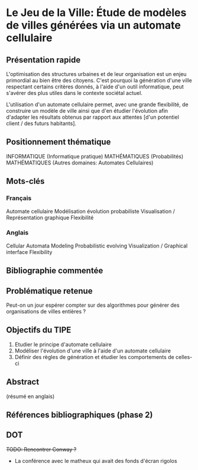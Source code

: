 # Le Jeu de la Ville: Étude de modèles de villes générées via un automate cellulaire

## Présentation rapide
L'optimisation des structures urbaines et de leur organisation est un enjeu primordial au bien être des citoyens.
C'est pourquoi la génération d'une ville respectant certains critères donnés, à l'aide d'un outil informatique, peut s'avérer des plus utiles dans le contexte sociétal actuel.

L'utilisation d'un automate cellulaire permet, avec une grande flexibilité, de construire un modèle de ville ainsi que d'en étudier l'évolution afin d'adapter les résultats obtenus par rapport aux attentes [d'un potentiel client / des futurs habitants].

## Positionnement thématique
INFORMATIQUE (Informatique pratique)
MATHÉMATIQUES (Probabilités)
MATHÉMATIQUES (Autres domaines: Automates Cellulaires)

## Mots-clés
### Français
Automate cellulaire
Modélisation
évolution probabiliste
Visualisation / Représentation graphique
Flexibilité

### Anglais
Cellular Automata
Modeling
Probabilistic evolving
Visualization / Graphical interface
Flexibility

## Bibliographie commentée

## Problématique retenue
Peut-on un jour espérer compter sur des algorithmes pour générer des organisations de villes entières ?

## Objectifs du TIPE
1. Etudier le principe d'automate cellulaire
2. Modéliser l'évolution d'une ville à l'aide d'un automate cellulaire
3. Définir des règles de génération et étudier les comportements de celles-ci

## Abstract
(résumé en anglais)

## Références bibliographiques (phase 2)

## DOT
~~TODO: Rencontrer Conway ?~~
- La conférence avec le matheux qui avait des fonds d'écran rigolos